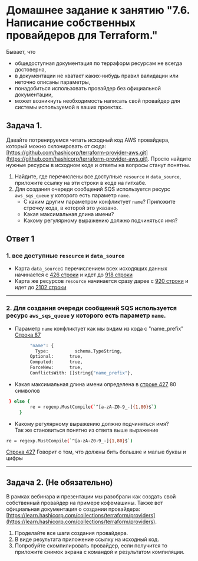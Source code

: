 # Домашнее задание к занятию "7.6. Написание собственных провайдеров для Terraform."

Бывает, что 
* общедоступная документация по терраформ ресурсам не всегда достоверна,
* в документации не хватает каких-нибудь правил валидации или неточно описаны параметры,
* понадобиться использовать провайдер без официальной документации,
* может возникнуть необходимость написать свой провайдер для системы используемой в ваших проектах.   

## Задача 1. 
Давайте потренируемся читать исходный код AWS провайдера, который можно склонировать от сюда: 
[https://github.com/hashicorp/terraform-provider-aws.git](https://github.com/hashicorp/terraform-provider-aws.git).
Просто найдите нужные ресурсы в исходном коде и ответы на вопросы станут понятны.  


1. Найдите, где перечислены все доступные `resource` и `data_source`, приложите ссылку на эти строки в коде на 
гитхабе.   
1. Для создания очереди сообщений SQS используется ресурс `aws_sqs_queue` у которого есть параметр `name`. 
    * С каким другим параметром конфликтует `name`? Приложите строчку кода, в которой это указано.
    * Какая максимальная длина имени? 
    * Какому регулярному выражению должно подчиняться имя? 

## Ответ 1
### 1. все доступные `resource` и `data_source` 

   * Карта `data_source`с перечислением всех исходящих данных начинается с [426 строки](https://github.com/hashicorp/terraform-provider-aws/blob/main/internal/provider/provider.go#L426) 
     и идет до  [918 строки](https://github.com/hashicorp/terraform-provider-aws/blob/main/internal/provider/provider.go#L918) 
   * Карта же ресурсов `resource` начинается сразу дарее с [920 строки](https://github.com/hashicorp/terraform-provider-aws/blob/main/internal/provider/provider.go#L920)
      и идет до [2102 строки](https://github.com/hashicorp/terraform-provider-aws/blob/main/internal/provider/provider.go#L2102)

-----------
  
### 2.  Для создания очереди сообщений SQS используется ресурс `aws_sqs_queue` у которого есть параметр `name`.
  * Параметр `name` конфликтует как мы видим из кода с "name_prefix" [Строка 87](https://github.com/hashicorp/terraform-provider-aws/blob/main/internal/service/sqs/queue.go#L87)
    
   ``` bash
    		"name": {
			  Type:          schema.TypeString,
  			Optional:      true,
  			Computed:      true,
  			ForceNew:      true,
	  		ConflictsWith: []string{"name_prefix"},
   ```
  * Какая максимальная длина имени определена в [строке 427](https://github.com/hashicorp/terraform-provider-aws/blob/main/internal/service/sqs/queue.go#L427) 80 символов
    
   ```bash
    } else {
			re = regexp.MustCompile(`^[a-zA-Z0-9_-]{1,80}$`)
		}
   ```
  * Какому регулярному выражению должно подчиняться имя?  
    Так же становиться понятно из ответа выше  выражение 
   
   ```bash
   re = regexp.MustCompile(`^[a-zA-Z0-9_-]{1,80}$`)
   
   ```
   [Строка 427](https://github.com/hashicorp/terraform-provider-aws/blob/main/internal/service/sqs/queue.go#L427) Говорит о том, что должны бить большие и малые буквы и цифры  

-----------

## Задача 2. (Не обязательно) 
В рамках вебинара и презентации мы разобрали как создать свой собственный провайдер на примере кофемашины. 
Также вот официальная документация о создании провайдера: 
[https://learn.hashicorp.com/collections/terraform/providers](https://learn.hashicorp.com/collections/terraform/providers).

1. Проделайте все шаги создания провайдера.
2. В виде результата приложение ссылку на исходный код.
3. Попробуйте скомпилировать провайдер, если получится то приложите снимок экрана с командой и результатом компиляции.   

